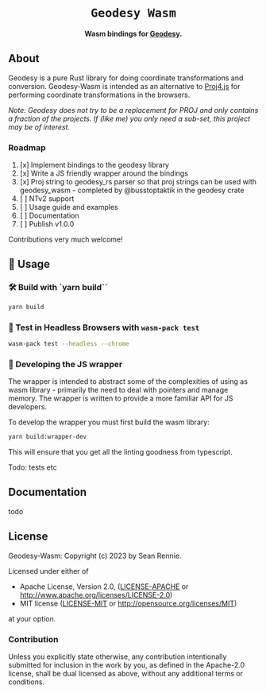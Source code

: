 <div align="center">

  <h1><code>Geodesy Wasm</code></h1>

<strong>Wasm bindings for <a href="https://github.com/busstoptaktik/geodesy/tree/0.10">Geodesy</a>.</strong>

</div>

## About

Geodesy is a pure Rust library for doing coordinate transformations and conversion. Geodesy-Wasm is intended as an alternative to [Proj4.js](http://proj4js.org/) for performing coordinate transformations in the browsers.

_Note: Geodesy does not try to be a replacement for PROJ and only contains a fraction of the projects. If (like me) you only need a sub-set, this project may be of interest._

### Roadmap

1. [x] Implement bindings to the geodesy library
2. [x] Write a JS friendly wrapper around the bindings
3. [x] Proj string to geodesy_rs parser so that proj strings can be used with geodesy_wasm - completed by @busstoptaktik in the geodesy crate
4. [ ] NTv2 support
5. [ ] Usage guide and examples
6. [ ] Documentation
7. [ ] Publish v1.0.0

Contributions very much welcome!

## 🚴 Usage

### 🛠️ Build with `yarn build``

```sh
yarn build
```

### 🔬 Test in Headless Browsers with `wasm-pack test`

```sh
wasm-pack test --headless --chrome
```

### 🔧 Developing the JS wrapper

The wrapper is intended to abstract some of the complexities of using as wasm library - primarily the need to deal with pointers and manage memory. The wrapper is written to provide a more familiar API for JS developers.

To develop the wrapper you must first build the wasm library:

```sh
yarn build:wrapper-dev
```

This will ensure that you get all the linting goodness from typescript.

Todo: tests etc

## Documentation

todo

## License

Geodesy-Wasm: Copyright (c) 2023 by Sean Rennie.

Licensed under either of

- Apache License, Version 2.0, ([LICENSE-APACHE](LICENSE-APACHE) or <http://www.apache.org/licenses/LICENSE-2.0>)
- MIT license ([LICENSE-MIT](LICENSE-MIT) or <http://opensource.org/licenses/MIT>)

at your option.

### Contribution

Unless you explicitly state otherwise, any contribution intentionally
submitted for inclusion in the work by you, as defined in the Apache-2.0
license, shall be dual licensed as above, without any additional terms or
conditions.
